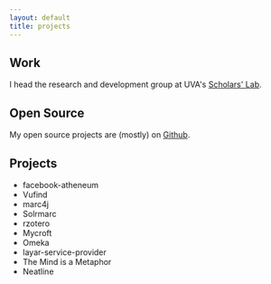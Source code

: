 ```yaml
---
layout: default
title: projects
---
```


## Work
I head the research and development group at UVA's [Scholars' Lab](http://www.scholarslab.org).

## Open Source
My open source projects are (mostly) on
[Github](http://github.com/waynegraham).

## Projects

* facebook-atheneum
* Vufind
* marc4j
* Solrmarc
* rzotero
* Mycroft
* Omeka
* layar-service-provider
* The Mind is a Metaphor
* Neatline
